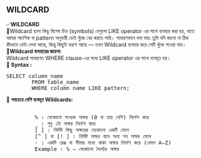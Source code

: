 ## WILDCARD 
✅<b>WILDCARD</b> <br> 
🔷Wildcard হলো কিছু বিশেষ চিহ্ন (symbols) যেগুলো LIKE operator এর সাথে ব্যবহার করা হয়, যাতে আমরা আংশিক বা pattern অনুযায়ী ডেটা খুঁজে বের করতে পারি।  সাধারণভাবে বলা যায়: তুমি যদি জানো না ঠিক কীভাবে ডেটা লেখা আছে, কিন্তু কিছুটা ধারণা আছে — তখন Wildcard ব্যবহার করে সেটি খুঁজে পাওয়া যায়। <br>
🔷<b>Wildcard ব্যবহারের জায়গা: </b> <br> Wildcard সাধারণত WHERE clause-এর মধ্যে LIKE operator এর সাথে ব্যবহৃত হয়। <br>
🔷<b> Syntax : </b>  
<pre>SELECT column_name
		FROM table_name
		WHERE column_name LIKE pattern;  </pre>		 
🔷 <b>সবচেয়ে বেশি ব্যবহৃত Wildcards: </b> 
<pre> 
		 % : যেকোনো সংখ্যক অক্ষর (0 বা তার বেশি) নির্দেশ করে 
		 _ : শুধু ১টা অক্ষর নির্দেশ করে 
		 [ ] : নির্দিষ্ট কিছু অক্ষরের যেকোনো একটি মেলে 
		 [^ ] বা [! ] : নির্দিষ্ট অক্ষর বাদে অন্য সব অক্ষর মেলে 
		 - : একটি রেঞ্জ বা সীমার মধ্যে থাকা অক্ষর নির্দেশ করে (যেমন A–Z) 
		 Example : % — যেকোনো দৈর্ঘ্যের অক্ষর
</pre> 




